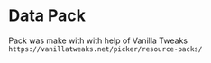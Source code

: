 # Data Pack

Pack was make with with help of Vanilla Tweaks
`https://vanillatweaks.net/picker/resource-packs/`